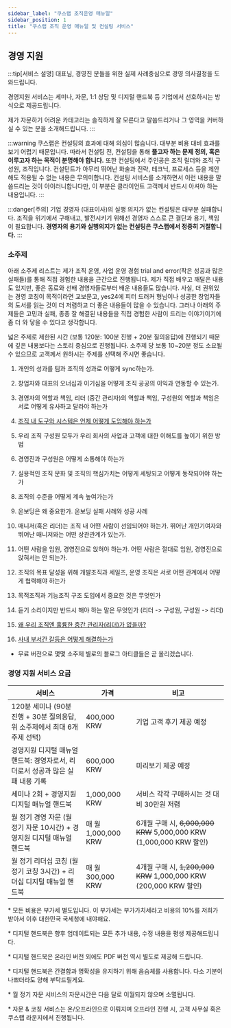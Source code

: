 ```yaml
---
sidebar_label: "쿠스랩 조직운영 매뉴얼"
sidebar_position: 1
title: "쿠스랩 조직 운영 매뉴얼 및 컨설팅 서비스"
---
```


## 경영 지원

:::tip[서비스 설명]
대표님, 경영진 분들을 위한 실제 사례중심으로 경영 의사결정을 도와드립니다.

경영지원 서비스는 세미나, 자문, 1:1 상담 및 디지털 핸드북 등 기업에서 선호하시는 방식으로 제공드립니다.

제가 자문하기 어려운 카테고리는 솔직하게 잘 모른다고 말씀드리거나 그 영역을 커버하실 수 있는 분을 소개해드립니다.
:::

:::warning
쿠스랩은 컨설팅의 효과에 대해 의심이 많습니다. 대부분 비용 대비 효과를 보기 어렵기 때문입니다. 따라서 컨설팅 전, 컨설팅을 통해 **풀고자 하는 문제 정의, 혹은 이루고자 하는 목적이 분명해야 합니다.** 또한 컨설팅에서 주인공은 조직 릴더와 조직 구성원, 조직입니다. 컨설턴트가 아무리 뛰어난 화술과 전략, 테크닉, 프로세스 등을 제안해도 적용될 수 없는 내용은 무의미합니다. 컨설팅 서비스를 소개하면서 이런 내용을 말씀드리는 것이 아이러니합니다만, 이 부분은 클라이언트 고객께서 반드시 아셔야 하는 내용입니다.
:::

:::danger[주의]
기업 경영자 (대표이사)의 실행 의지가 없는 컨설팅은 대부분 실패합니다. 조직을 위기에서 구해내고, 발전시키기 위해선 경영자 스스로 큰 결단과 용기, 책임이 필요합니다. **경영자의 용기와 실행의지가 없는 컨설팅은 쿠스랩에서 정중히 거절합니다.**
:::

### 소주제

아래 소주제 리스트는 제가 조직 운영, 사업 운영 경험 trial and error(작은 성공과 많은 실패들)를 통해 직접 경험한 내용을 근간으로 진행됩니다. 제가 직접 배우고 깨달은 내용도 있지만, 좋은 동료와 선배 경영자들로부터 배운 내용들도 많습니다. 사실, 더 권위있는 경영 코칭이 목적이라면 교보문고, yes24에 피터 드러커 형님이나 성공한 창업자들의 도서를 읽는 것이 더 저렴하고 더 좋은 내용들이 많을 수 있습니다. 그러나 아래의 주제들은 고민과 실패, 종종 잘 해결된 내용들을 직접 경험한 사람이 드리는 이야기이기에 좀 더 와 닿을 수 있다고 생각합니다.

넓은 주제로 제한된 시간 (보통 120분: 100분 진행 + 20분 질의응답)에 진행되기 때문에 깊은 내용보다는 스토리 중심으로 진행됩니다. 소주제 당 보통 10~20분 정도 소요될 수 있으므로 고객께서 원하시는 주제를 선택해 주시면 좋습니다.

1. 개인의 성과를 팀과 조직의 성과로 어떻게 sync하는가.

2. 창업자와 대표의 오너십과 이기심을 어떻게 조직 공공의 이익과 연동할 수 있는가.

3. 경영자의 역할과 책임, 리더 (중간 관리자)의 역할과 책임, 구성원의 역할과 책임은 서로 어떻게 유사하고 달라야 하는가

4. [조직 내 도구와 시스템은 언제 어떻게 도입해야 하는가](change-process-tools)

5. 우리 조직 구성원 모두가 우리 회사의 사업과 고객에 대한 이해도를 높이기 위한 방법

6. 경영진과 구성원은 어떻게 소통해야 하는가

7. 실용적인 조직 문화 및 조직의 핵심가치는 어떻게 세팅되고 어떻게 동작되어야 하는가

8. 조직의 수준을 어떻게 계속 높여가는가

9. 온보딩은 왜 중요한가. 온보딩 실패 사례와 성공 사례

10. 매니저(혹은 리더)는 조직 내 어떤 사람이 선임되어야 하는가. 뛰어난 개인기여자와 뛰어난 매니저와는 어떤 상관관계가 있는가.

11. 어떤 사람을 임원, 경영진으로 앉혀야 하는가. 어떤 사람은 절대로 임원, 경영진으로 앉혀서는 안 되는가.

12. 조직의 목표 달성을 위해 개발조직과 세일즈, 운영 조직은 서로 어떤 관계에서 어떻게 협력해야 하는가

13. 목적조직과 기능조직 구조 도입에서 중요한 것은 무엇인가

14. 듣기 소리이지만 반드시 해야 하는 말은 무엇인가 (리더 -> 구성원, 구성원 -> 리더)

15. [왜 우리 조직엔 훌륭한 중간 관리자(리더)가 없을까?](no-mid-leadership)

16. [사내 부서간 갈등은 어떻게 해결하는가](team-conflicts)

- 무료 버전으로 몇몇 소주제 별로의 블로그 아티클들은 곧 올리겠습니다.

### 경영 지원 서비스 요금

| 서비스                                                                         | 가격                | 비고                                                                |
| ------------------------------------------------------------------------------ | ------------------- | ------------------------------------------------------------------- |
| 120분 세미나 (90분 진행 + 30분 질의응답, 위 소주제에서 최대 6개 주제 선택)     | 400,000 KRW         | 기업 고객 후기 제공 예정                                            |
| 경영지원 디지털 매뉴얼 핸드북: 경영자로서, 리더로서 성공과 많은 실패 내용 기록 | 600,000 KRW         | 미리보기 제공 예정                                                  |
| 세미나 2회 + 경영지원 디지털 매뉴얼 핸드북                                     | 1,000,000 KRW       | 서비스 각각 구매하시는 것 대비 30만원 저렴                          |
| 월 정기 경영 자문 (월 정기 자문 10시간) + 경영지원 디지털 매뉴얼 핸드북        | 매 월 1,000,000 KRW | 6개월 구매 시, ~~6,000,000 KRW~~ 5,000,000 KRW (1,000,000 KRW 할인) |
| 월 정기 리더십 코칭 (월 정기 코칭 3시간) + 리더십 디지털 매뉴얼 핸드북         | 매 월 300,000 KRW   | 4개월 구매 시, ~~1,200,000 KRW~~ 1,000,000 KRW (200,000 KRW 할인)   |

\* 모든 비용은 부가세 별도입니다. 이 부가세는 부가가치세라고 비용의 10%를 저희가 받아서 이후 대한민국 국세청에 내야해요.

\* 디지털 핸드북은 향후 업데이트되는 모든 추가 내용, 수정 내용을 평생 제공해드립니다.

\* 디지털 핸드북은 온라인 버전 외에도 PDF 버전 역시 별도로 제공해 드립니다.

\* 디지털 핸드북은 간결함과 명확성을 유지하기 위해 음슴체를 사용합니다. 다소 기분이 나쁘더라도 양해 부탁드릴게요.

\* 월 정기 자문 서비스의 자문시간은 다음 달로 이월되지 않으며 소멸됩니다.

\* 자문 & 코칭 서비스는 온/오프라인으로 이뤄지며 오프라인 진행 시, 고객 사무실 혹은 쿠스랩 라운지에서 진행됩니다.
